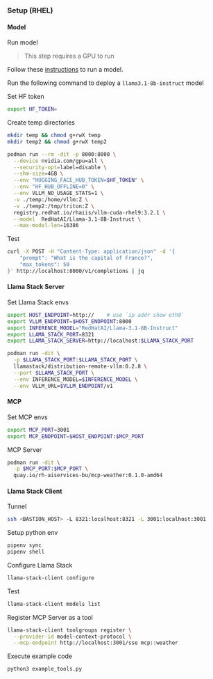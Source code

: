 ### Setup (RHEL)

#### Model

Run model

> This step requires a GPU to run

Follow these [instructions](https://docs.redhat.com/en/documentation/red_hat_ai_inference_server/3.2/html/getting_started/inference-rhaiis-with-podman-nvidia-cuda_getting-started) to run a model.

Run the following command to deploy a `llama3.1-8b-instruct` model

Set HF token

```bash
export HF_TOKEN=
```

Create temp directories

```bash
mkdir temp && chmod g+rwX temp
mkdir temp2 && chmod g+rwX temp2
```

```bash
podman run --rm -dit -p 8000:8000 \
  --device nvidia.com/gpu=all \
  --security-opt=label=disable \
  --shm-size=4GB \
  --env "HUGGING_FACE_HUB_TOKEN=$HF_TOKEN" \
  --env "HF_HUB_OFFLINE=0" \
  --env VLLM_NO_USAGE_STATS=1 \
  -v ./temp:/home/vllm:Z \
  -v ./temp2:/tmp/triton:Z \
  registry.redhat.io/rhaiis/vllm-cuda-rhel9:3.2.1 \
  --model  RedHatAI/Llama-3.1-8B-Instruct \
  --max-model-len=16386
```

Test

```bash
curl -X POST -H "Content-Type: application/json" -d '{
    "prompt": "What is the capital of France?",
    "max_tokens": 50
}' http://localhost:8000/v1/completions | jq
```

#### Llama Stack Server

Set Llama Stack envs

```bash
export HOST_ENDPOINT=http://	# use `ip addr show eth0`
export VLLM_ENDPOINT=$HOST_ENDPOINT:8000
export INFERENCE_MODEL="RedHatAI/Llama-3.1-8B-Instruct"
export LLAMA_STACK_PORT=8321
export LLAMA_STACK_SERVER=http://localhost:$LLAMA_STACK_PORT
```

```bash
podman run -dit \
  -p $LLAMA_STACK_PORT:$LLAMA_STACK_PORT \
  llamastack/distribution-remote-vllm:0.2.8 \
  --port $LLAMA_STACK_PORT \
  --env INFERENCE_MODEL=$INFERENCE_MODEL \
  --env VLLM_URL=$VLLM_ENDPOINT/v1
```

#### MCP

Set MCP envs

```bash
export MCP_PORT=3001
export MCP_ENDPOINT=$HOST_ENDPOINT:$MCP_PORT
```

MCP Server

```bash
podman run -dit \
  -p $MCP_PORT:$MCP_PORT \
  quay.io/rh-aiservices-bu/mcp-weather:0.1.0-amd64 
```

#### Llama Stack Client

Tunnel

```bash
ssh <BASTION_HOST> -L 8321:localhost:8321 -L 3001:localhost:3001
```

Setup python env

```bash
pipenv sync
pipenv shell
```

Configure Llama Stack

```bash
llama-stack-client configure
```

Test

```bash
llama-stack-client models list
```

Register MCP Server as a tool

```bash
llama-stack-client toolgroups register \
  --provider-id model-context-protocol \
  --mcp-endpoint http://localhost:3001/sse mcp::weather
```

Execute example code

```bash
python3 example_tools.py
```
